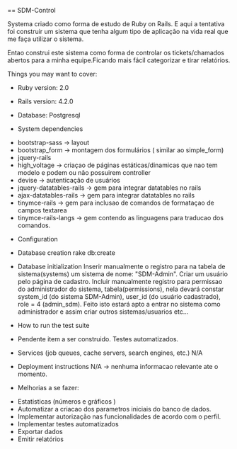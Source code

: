 == SDM-Control

Systema criado como forma de estudo de Ruby on Rails. E aqui a tentativa foi construir um sistema que tenha algum tipo de aplicação na vida real que me faça utilizar o sistema.

Entao construi este sistema como forma de controlar os tickets/chamados abertos para a minha equipe.Ficando mais fácil categorizar e tirar relatórios.

Things you may want to cover:

* Ruby version: 2.0
* Rails version: 4.2.0
* Database: Postgresql

* System dependencies
- bootstrap-sass -> layout
- bootstrap_form -> montagem dos formulários ( similar ao simple_form)
- jquery-rails  
- high_voltage -> criaçao de páginas estáticas/dinamicas que nao tem modelo e podem ou não possuirem controller
- devise -> autenticação de usuários
- jquery-datatables-rails ->  gem para integrar datatables no rails
- ajax-datatables-rails -> gem para integrar datatables no rails
- tinymce-rails -> gem para inclusao de comandos de formataçao de campos textarea
- tinymce-rails-langs -> gem contendo as linguagens para traducao dos comandos.


* Configuration

* Database creation
rake db:create

* Database initialization
Inserir manualmente o registro para na tabela de sistema(systems) um sistema de nome: "SDM-Admin".
Criar um usuário pelo página de cadastro.
Incluir manualmente registro para permissao do administrador do sistema, tabela(permissions), nela devará constar system_id (do sistema SDM-Admin), user_id (do usuário cadastrado), role = 4 (admin_sdm). Feito isto estará apto a entrar no sistema como administrador e assim criar outros sistemas/usuarios etc...


* How to run the test suite
- Pendente item a ser construido. Testes automatizados.

* Services (job queues, cache servers, search engines, etc.)
N/A

* Deployment instructions
N/A -> nenhuma informacao relevante ate o momento.

* Melhorias a se fazer:
- Estatisticas (números e gráficos )
- Automatizar a criacao dos parametros iniciais do banco de dados.
- Implementar autorização nas funcionalidades de acordo com o perfil.
- Implementar testes automatizados
- Exportar dados
- Emitir relatórios
